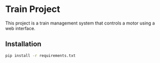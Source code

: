 # Train Project

This project is a train management system that controls a motor using a web interface.

## Installation

```bash
pip install -r requirements.txt